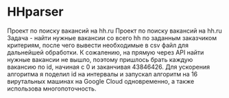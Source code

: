 # HHparser
Проект по поиску вакансий на hh.ru
Проект по поиску вакансий на hh.ru Задача - найти нужные вакансии со всего hh по заданным заказчиком критериям, после чего вывести необходимые в csv файл для дальнейшей обработки. К сожалению, на прямую через API найти нужные вакансии не вышло, поэтому пришлось брать каждую вакансию по id, начиная с 0 и заканчивая 43846426. Для ускорения алгоритма я поделил id на интервалы и запускал алгоритм на 16 вирутальных машинах на Google Cloud одновременно, а также использова многопоточность.
